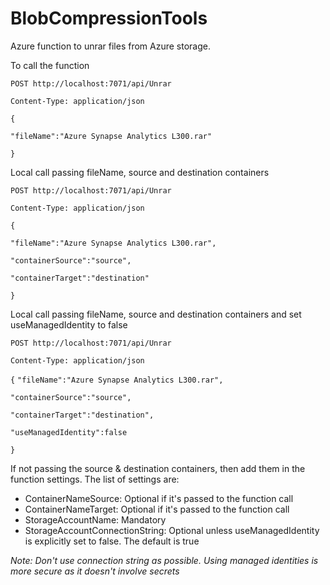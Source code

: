 # BlobCompressionTools
Azure function to unrar files from Azure storage.

To call the function

`POST http://localhost:7071/api/Unrar`

`Content-Type: application/json`



`{`

  `"fileName":"Azure Synapse Analytics L300.rar"`

`}`



Local call passing fileName, source and destination containers

`POST http://localhost:7071/api/Unrar`

`Content-Type: application/json`



`{`

  `"fileName":"Azure Synapse Analytics L300.rar",`

  `"containerSource":"source",`

  `"containerTarget":"destination"`

`}`

Local call passing fileName, source and destination containers and set useManagedIdentity to false

`POST http://localhost:7071/api/Unrar`

`Content-Type: application/json`



`{`
  `"fileName":"Azure Synapse Analytics L300.rar",`

  `"containerSource":"source",`

  `"containerTarget":"destination",`

  `"useManagedIdentity":false`

`}`

If not passing the source & destination containers, then add them in the function settings. The list of settings are:

-   ContainerNameSource: Optional if it's passed to the function call
-   ContainerNameTarget: Optional if it's passed to the function call
-   StorageAccountName: Mandatory
-   StorageAccountConnectionString: Optional unless useManagedIdentity is explicitly set to false. The default is true



*Note: Don't use connection string as possible. Using managed identities is more secure as it doesn't involve secrets*




